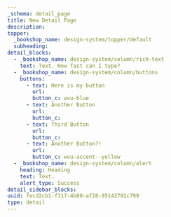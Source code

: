 ```yaml
---
_schema: detail_page
title: New Detail Page
description:
topper:
  _bookshop_name: design-system/topper/default
  subheading:
detail_blocks:
  - _bookshop_name: design-system/column/rich-text
    text: Text. How fast can I type?
  - _bookshop_name: design-system/column/buttons
    buttons:
      - text: Here is my button
        url:
        button_c: wvu-blue
      - text: Another Button
        url:
        button_c:
      - text: Third Button
        url:
        button_c:
      - text: Another Button?!
        url:
        button_c: wvu-accent--yellow
  - _bookshop_name: design-system/column/alert
    heading: Heading
    text: Text.
    alert_type: Success
detail_sidebar_blocks:
uuid: fecd2cb1-f317-4b80-af28-95142792c799
type: detail
---
```

